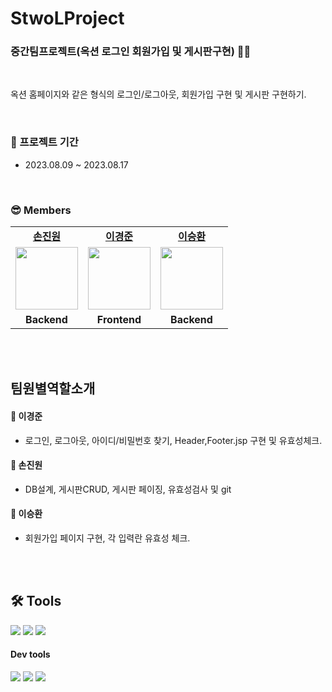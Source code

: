 # StwoLProject

### 중간팀프로젝트(옥션 로그인 회원가입 및 게시판구현) 👨‍💻

<br />

옥션 홈페이지와 같은 형식의 로그인/로그아웃, 회원가입 구현 및 게시판 구현하기.<br/>

<br/>

### 📆 프로젝트 기간

- 2023.08.09 ~ 2023.08.17

<br/>

### 😎 Members

<table>
   <tr>
    <td align="center"><b><a href="https://github.com/Jaru33">손진원</a></b></td>
    <td align="center"><b><a href="https://github.com/111677">이경준</a></b></td>
    <td align="center"><b><a href="https://github.com/shwan94">이승환</a></b></td>
  </tr>
  <tr>
    <td align="center"><a href="https://github.com/Jaru33"><img src="[https://user-images.githubusercontent.com/90495580/169259372-a923afea-a898-4bca-9504-7d073d6ffab8](https://github.com/Jaru33/StwoLProject/assets/136562675/a08c4255-851f-4a5e-bb00-55a77605f002).jpeg" width="100px" /></a></td>
    <td align="center"><a href="https://github.com/111677"><img src="https://user-images.githubusercontent.com/90495580/169259379-a913dd30-fa7f-4309-af30-9bd94c9608a6.png" width="100px" /></a></td>
    <td align="center"><a href="https://github.com/shwan94"><img src="https://user-images.githubusercontent.com/90495580/169259387-0e3b59ad-5882-458a-9a2b-2ccac2d696ae.png" width="100px" /></a></td>
  </tr>
  <tr>
    <td align="center"><b>Backend</b></td>
    <td align="center"><b>Frontend</b></td>
    <td align="center"><b>Backend</b></td>
  </tr>
</table>

<br/>
<br/>

## 팀원별역할소개

#### 🐰 이경준

- 로그인, 로그아웃, 아이디/비밀번호 찾기, Header,Footer.jsp 구현 및 유효성체크.

#### 🦊 손진원

- DB설계, 게시판CRUD, 게시판 페이징, 유효성검사 및 git

#### 🐸 이승환

- 회원가입 페이지 구현, 각 입력란 유효성 체크.


<br/>
<br/>

## 🛠 Tools

<p>
  <img src="https://img.shields.io/badge/javascript-F7DF1E?style=for-the-badge&logo=javascript&logoColor=black">
  <img src="https://img.shields.io/badge/html-E34F26?style=for-the-badge&logo=html5&logoColor=white">
  <img src="https://img.shields.io/badge/css-1572B6?style=for-the-badge&logo=css3&logoColor=white">
</p>

#### Dev tools

<p> 
  <img src="https://img.shields.io/badge/Visual%20Studio%20Code-0078d7.svg?style=for-the-badge&logo=visual-studio-code&logoColor=white">
  <img src="https://img.shields.io/badge/git-%23F05033.svg?style=for-the-badge&logo=git&logoColor=white">
  <img src="https://img.shields.io/badge/github-%23121011.svg?style=for-the-badge&logo=github&logoColor=white">
</p>

<br>
<br>
